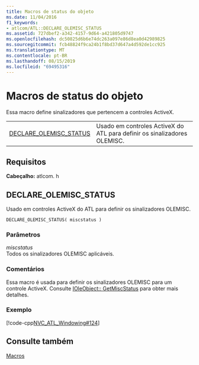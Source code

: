 ```yaml
---
title: Macros de status do objeto
ms.date: 11/04/2016
f1_keywords:
- atlcom/ATL::DECLARE_OLEMISC_STATUS
ms.assetid: 727dbef2-a342-4157-9d64-a421805d9747
ms.openlocfilehash: dc50825d6b6e74dc263a097e86d8ea0d42989825
ms.sourcegitcommit: fcb48824f9ca24b1f8bd37d647a4d592de1cc925
ms.translationtype: MT
ms.contentlocale: pt-BR
ms.lasthandoff: 08/15/2019
ms.locfileid: "69495316"
---
```

# <a name="object-status-macros"></a>Macros de status do objeto

Essa macro define sinalizadores que pertencem a controles ActiveX.

|||
|-|-|
|[DECLARE_OLEMISC_STATUS](#declare_olemisc_status)|Usado em controles ActiveX do ATL para definir os sinalizadores OLEMISC.|

## <a name="requirements"></a>Requisitos

**Cabeçalho:** atlcom. h

##  <a name="declare_olemisc_status"></a>  DECLARE_OLEMISC_STATUS

Usado em controles ActiveX do ATL para definir os sinalizadores OLEMISC.

```
DECLARE_OLEMISC_STATUS( miscstatus )
```

### <a name="parameters"></a>Parâmetros

*miscstatus*<br/>
Todos os sinalizadores OLEMISC aplicáveis.

### <a name="remarks"></a>Comentários

Essa macro é usada para definir os sinalizadores OLEMISC para um controle ActiveX. Consulte [IOleObject:: GetMiscStatus](/windows/win32/api/oleidl/nf-oleidl-ioleobject-getmiscstatus) para obter mais detalhes.

### <a name="example"></a>Exemplo

[!code-cpp[NVC_ATL_Windowing#124](../../atl/codesnippet/cpp/object-status-macros_1.h)]

## <a name="see-also"></a>Consulte também

[Macros](../../atl/reference/atl-macros.md)
